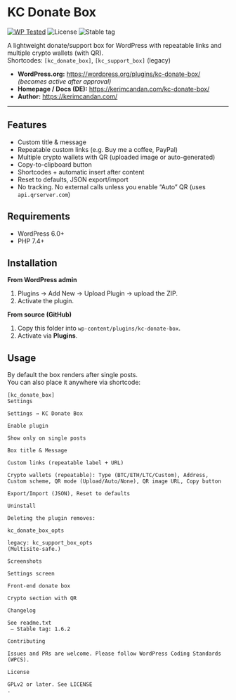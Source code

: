 # KC Donate Box

[![WP Tested](https://img.shields.io/badge/WordPress-6.8%20tested-brightgreen?logo=wordpress&logoColor=white)](#)
![License](https://img.shields.io/badge/License-GPLv2%2B-blue)
![Stable tag](https://img.shields.io/badge/stable-1.6.2-informational)

A lightweight donate/support box for WordPress with repeatable links and multiple crypto wallets (with QR).  
Shortcodes: `[kc_donate_box]`, `[kc_support_box]` (legacy)

- **WordPress.org:** https://wordpress.org/plugins/kc-donate-box/ *(becomes active after approval)*
- **Homepage / Docs (DE):** https://kerimcandan.com/kc-donate-box/
- **Author:** https://kerimcandan.com/

---

## Features
- Custom title & message
- Repeatable custom links (e.g. Buy me a coffee, PayPal)
- Multiple crypto wallets with QR (uploaded image or auto-generated)
- Copy-to-clipboard button
- Shortcodes + automatic insert after content
- Reset to defaults, JSON export/import
- No tracking. No external calls unless you enable “Auto” QR (uses `api.qrserver.com`)

## Requirements
- WordPress 6.0+
- PHP 7.4+

## Installation
**From WordPress admin**
1. Plugins → Add New → Upload Plugin → upload the ZIP.
2. Activate the plugin.

**From source (GitHub)**
1. Copy this folder into `wp-content/plugins/kc-donate-box`.
2. Activate via **Plugins**.

## Usage
By default the box renders after single posts.  
You can also place it anywhere via shortcode:
```text
[kc_donate_box]
Settings

Settings → KC Donate Box

Enable plugin

Show only on single posts

Box title & Message

Custom links (repeatable label + URL)

Crypto wallets (repeatable): Type (BTC/ETH/LTC/Custom), Address, Custom scheme, QR mode (Upload/Auto/None), QR image URL, Copy button

Export/Import (JSON), Reset to defaults

Uninstall

Deleting the plugin removes:

kc_donate_box_opts

legacy: kc_support_box_opts
(Multisite-safe.)

Screenshots

Settings screen

Front-end donate box

Crypto section with QR

Changelog

See readme.txt
 — Stable tag: 1.6.2

Contributing

Issues and PRs are welcome. Please follow WordPress Coding Standards (WPCS).

License

GPLv2 or later. See LICENSE
.